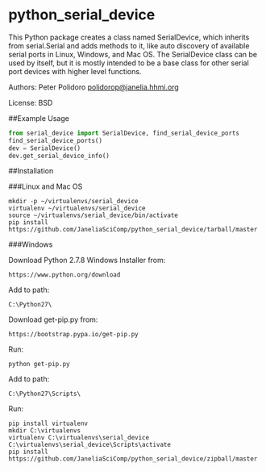 python_serial_device
====================

This Python package creates a class named SerialDevice, which inherits
from serial.Serial and adds methods to it, like auto discovery of
available serial ports in Linux, Windows, and Mac OS. The SerialDevice
class can be used by itself, but it is mostly intended to be a base
class for other serial port devices with higher level functions.

Authors:
Peter Polidoro <polidorop@janelia.hhmi.org>

License:
BSD

##Example Usage


```python
from serial_device import SerialDevice, find_serial_device_ports
find_serial_device_ports()
dev = SerialDevice()
dev.get_serial_device_info()
```

##Installation

###Linux and Mac OS

```shell
mkdir -p ~/virtualenvs/serial_device
virtualenv ~/virtualenvs/serial_device
source ~/virtualenvs/serial_device/bin/activate
pip install https://github.com/JaneliaSciComp/python_serial_device/tarball/master
```

###Windows

Download Python 2.7.8 Windows Installer from:

    https://www.python.org/download

Add to path:

    C:\Python27\

Download get-pip.py from:

    https://bootstrap.pypa.io/get-pip.py

Run:

```shell
python get-pip.py
```

Add to path:

    C:\Python27\Scripts\

Run:

```shell
pip install virtualenv
mkdir C:\virtualenvs
virtualenv C:\virtualenvs\serial_device
C:\virtualenvs\serial_device\Scripts\activate
pip install https://github.com/JaneliaSciComp/python_serial_device/zipball/master
```
